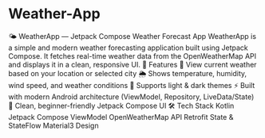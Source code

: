 # Weather-App
🌤️ WeatherApp — Jetpack Compose Weather Forecast App WeatherApp is a simple and modern weather forecasting application built using Jetpack Compose. It fetches real-time weather data from the OpenWeatherMap API and displays it in a clean, responsive UI.  🚀 Features 📍 View current weather based on your location or selected city  🌦️ Shows temperature, humidity, wind speed, and weather conditions  🌙 Supports light & dark themes  ⚡ Built with modern Android architecture (ViewModel, Repository, LiveData/State)  🧪 Clean, beginner-friendly Jetpack Compose UI  🛠 Tech Stack Kotlin  Jetpack Compose  ViewModel  OpenWeatherMap API  Retrofit  State & StateFlow  Material3 Design
